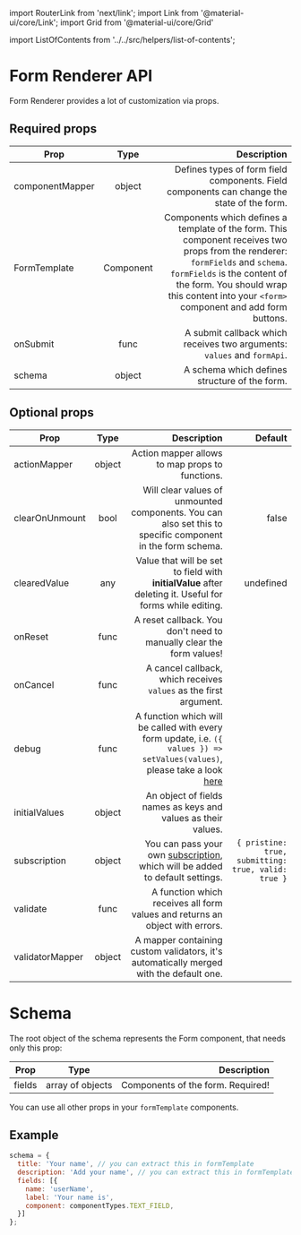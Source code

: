 import RouterLink from 'next/link';
import Link from '@material-ui/core/Link';
import Grid from '@material-ui/core/Grid'

import ListOfContents from '../../src/helpers/list-of-contents';

<Grid container item>
<Grid item xs={12} md={10}>

# Form Renderer API

Form Renderer provides a lot of customization via props.


## Required props

|Prop|Type|Description|
|----|:--:|----------:|
|<RouterLink href="/renderer/component-mapping"><Link href="/renderer/component-mapping">componentMapper</Link></RouterLink>|object|Defines types of form field components. Field components can change the state of the form.|
|<RouterLink href="/renderer/form-template"><Link href="/renderer/component-mapping">FormTemplate</Link></RouterLink>|Component|Components which defines a template of the form. This component receives two props from the renderer: `formFields` and `schema`. `formFields` is the content of the form. You should wrap this content into your `<form>` component and add form buttons.|
|onSubmit|func|A submit callback which receives two arguments: `values` and `formApi`.|
|schema|object|A schema which defines structure of the form.|

## Optional props

|Prop|Type|Description|Default|
|----|:--:|----------:|------:|
|<RouterLink href="/renderer/action-mapper"><Link href="/renderer/action-mapper">actionMapper</Link></RouterLink>|object|Action mapper allows to map props to functions.||
|<RouterLink href="/renderer/unmounting"><Link href="/renderer/unmounting">clearOnUnmount</Link></RouterLink>|bool|Will clear values of unmounted components. You can also set this to specific component in the form schema.|false|
|<RouterLink href="/renderer/cleared-value"><Link>clearedValue</Link></RouterLink>|any|Value that will be set to field with **initialValue** after deleting it. Useful for forms while editing.|undefined|
|onReset|func|A reset callback. You don't need to manually clear the form values!||
|onCancel|func|A cancel callback, which receives `values` as the first argument.||
|debug|func|A function which will be called with every form update, i.e. `({ values }) => setValues(values)`, please take a look [here](https://final-form.org/docs/react-final-form/types/FormProps#debug)||
|initialValues|object|An object of fields names as keys and values as their values.||
|subscription|object|You can pass your own [subscription](https://final-form.org/docs/react-final-form/types/FormProps#subscription), which will be added to default settings.|`{ pristine: true, submitting: true, valid: true }`|
|<RouterLink href="/renderer/validators"><Link href="/renderer/validators">validate</Link></RouterLink>|func|A function which receives all form values and returns an object with errors.||
|<RouterLink href="/renderer/validators#validatormapper"><Link href="/renderer/validators#validatormapper">validatorMapper</Link></RouterLink>|object|A mapper containing custom validators, it's automatically merged with the default one.||

# Schema

The root object of the schema represents the <RouterLink href="/renderer/component-mapping#formwrapper"><Link href="/renderer/component-mapping#formwrapper">Form</Link></RouterLink> component, that needs only this prop:

|Prop|Type|Description|
|----|:--:|----------:|
|fields|array of objects|<RouterLink href="/renderer/component-api"><Link href="/renderer/component-api">Components</Link></RouterLink> of the form. Required!|

You can use all other props in your `formTemplate` components.

## Example

```javascript
schema = {
  title: 'Your name', // you can extract this in formTemplate
  description: 'Add your name', // you can extract this in formTemplate
  fields: [{
    name: 'userName',
    label: 'Your name is',
    component: componentTypes.TEXT_FIELD,
  }]
};
```

</Grid>
<Grid item xs={false} md={2}>
  <ListOfContents file="renderer/renderer-api" />
</Grid>
</Grid>

